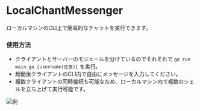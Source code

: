 # LocalChantMessenger
ローカルマシンのCLI上で簡易的なチャットを実行できます。

### 使用方法
* クライアントとサーバーのモジュールを分けているのでそれぞれで `go run main.go [username(任意)]` を実行。
* 起動後クライアントのCLI内で自由にメッセージを入力してください。
* 複数クライアントの同時接続も可能なため、ローカルマシン内で複数のシェルを立ち上げて実行可能です。

![例](https://github.com/hiroaki-th/localChatMessenger/blob/ft/img/img/Screenshot%202025-04-15%20at%2011.40.38.png)

